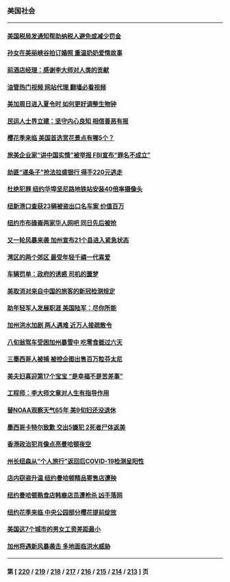 ### 美国社会
---
#### [美国税局发通知帮助纳税人避免或减少罚金](../../pages/ncid1078160/n13948186.md?03130045) 
#### [孙女在美丽峡谷拍订婚照 重温奶奶爱情故事](../../pages/ncid1078160/n13947847.md?03130045) 
#### [前酒店经理：感谢李大师对人类的贡献](../../pages/ncid1078160/n13947597.md?03130045) 
#### [油管热门视频 网站代理 翻墙必看视频](http://138.2.39.72:81/youtube.html?epic-marker?03130045)
#### [美加周日进入夏令时 如何更好调整生物钟](../../pages/ncid1078160/n13947977.md?03130045) 
#### [民运人士界立建：坚守内心良知  相信善恶有报](../../pages/ncid1078160/n13947881.md?03130045) 
#### [樱花季来临 美国首选赏花景点有哪5个？](../../pages/ncid1078160/n13947856.md?03130045) 
#### [旅美企业家“讲中国实情”被举报 FBI宣布“罪名不成立”](../../pages/ncid1078160/n13947832.md?03130045) 
#### [劫匪“递条子”抢法拉盛银行 得手220元逃走](../../pages/ncid1078160/n13947793.md?03130045) 
#### [杜绝犯罪 纽约华埠坚尼路地铁站安装40倍率摄像头](../../pages/ncid1078160/n13947752.md?03130045) 
#### [纽新港口查获23辆被盗出口名车案 价值百万](../../pages/ncid1078160/n13947775.md?03130045) 
#### [纽约市布碌崙两家华人网吧 同日先后被抢](../../pages/ncid1078160/n13947756.md?03130045) 
#### [又一轮风暴来袭 加州宣布21个县进入紧急状态](../../pages/ncid1078160/n13947789.md?03130045) 
#### [湾区的两个郊区 最受年轻千禧一代喜爱](../../pages/ncid1078160/n13947749.md?03130045) 
#### [车辆罚单：政府的诱惑 司机的噩梦](../../pages/ncid1078160/n13947686.md?03130045) 
#### [美取消对来自中国的旅客的新冠检测规定](../../pages/ncid1078160/n13947617.md?03130045) 
#### [助年轻军人发展职涯 美国陆军：尽你所能](../../pages/ncid1078160/n13947611.md?03130045) 
#### [加州洪水加剧 两人遇难 近万人接疏散令](../../pages/ncid1078160/n13947547.md?03130045) 
#### [八旬翁驾车受困加州暴雪中 吃零食捱过六天](../../pages/ncid1078160/n13947598.md?03130045) 
#### [三墨西哥人被捕 被控企图出售百万粒芬太尼](../../pages/ncid1078160/n13947570.md?03130045) 
#### [美夫妇喜迎第17个宝宝 “是幸福不是苦差事”](../../pages/ncid1078160/n13947149.md?03130045) 
#### [工程师：李大师文章对人生有指导作用](../../pages/ncid1078160/n13946830.md?03130045) 
#### [替NOAA观察天气65年 美9旬妇还没退休](../../pages/ncid1078160/n13947229.md?03130045) 
#### [墨西哥卡特尔致歉 交出5嫌犯 2死者尸体返美](../../pages/ncid1078160/n13947329.md?03130045) 
#### [香港政治犯肖像点亮曼哈顿夜空](../../pages/ncid1078160/n13947230.md?03130045) 
#### [州长纽森从“个人旅行”返回后COVID-19检测呈阳性](../../pages/ncid1078160/n13947205.md?03130045) 
#### [店内窃盗升温 纽约曼哈顿精品寄售店遭殃](../../pages/ncid1078160/n13947117.md?03130045) 
#### [纽约曼哈顿熟食店韩裔店员遭枪杀 凶手落网](../../pages/ncid1078160/n13947110.md?03130045) 
#### [纽约花季来临 中央公园部分樱花提前绽放](../../pages/ncid1078160/n13947124.md?03130045) 
#### [美国这7个城市的男女工资差距最小](../../pages/ncid1078160/n13947018.md?03130045) 
#### [加州将遇新风暴袭击 多地面临洪水威胁](../../pages/ncid1078160/n13946906.md?03130045) 

---
#### 第 [ [220](./220.md?03130045) / [219](./219.md?03130045) / [218](./218.md?03130045) / [217](./217.md?03130045) / [216](./216.md?03130045) / [215](./215.md?03130045) / [214](./214.md?03130045) / [213](./213.md?03130045) ] 页
